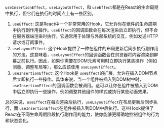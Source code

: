 `useInsertionEffect`，`useLayoutEffect`，和 `useEffect`都是在React的生命周期中执行，但它们在执行的时间点上有一些区别。

1. `useEffect`: 这是React中一个非常常用的Hook，它允许你在组件的生命周期中执行副作用操作。`useEffect`的回调函数会在每次渲染后立即执行，但不会在服务器端渲染时执行。它通常用于处理与外部系统的交互，例如发送HTTP请求或订阅事件。
2. `useLayoutEffect`: 这个Hook提供了一种在组件的布局更新后同步执行副作用的方法。这意味着，`useLayoutEffect`的回调函数会在浏览器将内容渲染到屏幕之前执行。因此，如果你需要在DOM元素可用时立即执行某些操作（例如测量、调整布局等），那么应该使用 `useLayoutEffect`。
3. `useInsertionEffect`: 这个Hook是 `useEffect`的扩展，允许在插入DOM节点后立即执行一些操作。具体来说，当一个组件被插入到DOM树中时，`useInsertionEffect`的回调函数会被调用。这可以让你在组件被插入到DOM中后立即执行一些操作，例如调整其他组件的样式或执行某些动画效果。

总的来说，`useEffect`在每次渲染后执行，`useLayoutEffect`在布局更新后同步执行，而 `useInsertionEffect`在组件被插入到DOM中后执行。这些Hook提供了React在不同生命周期阶段执行副作用的能力，使你能够更精确地控制组件的行为和状态变化。
